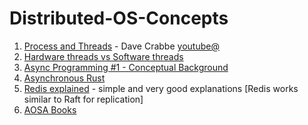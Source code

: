 # Distributed-OS-Concepts

1. [Process and Threads](https://www.youtube.com/watch?v=exbKr6fnoUw) - Dave Crabbe [youtube@](https://www.youtube.com/@davecrabbe4579/)
3. [Hardware threads vs Software threads](https://stackoverflow.com/a/5593389/15745884)
4. [Async Programming #1 - Conceptual Background](https://www.youtube.com/watch?v=FIZVKteEFyk)
5. [Asynchronous Rust](https://www.youtube.com/watch?v=0HwrZp9CBD4)
6. [Redis explained](https://architecturenotes.co/redis/) - simple and very good explanations [Redis works similar to Raft for replication]
7. [AOSA Books](https://aosabook.org/en/index.html)
